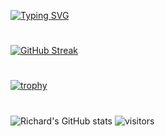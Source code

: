 [![Typing SVG](https://readme-typing-svg.demolab.com?font=Fira+Code&size=15&duration=800&color=03F700&background=24242400&multiline=true&width=600&height=800&lines=C%3A%2FUsers%2FUNKNOWN%3E+arp+-a;Interface%3A+192.**.**.**+-+0x2;Internet+Address+%7C+Physical+Address+%7C+Type;%7C+192.**.**.**+%7C+f3-**-**-**-**-**+%7C+dynamic;%7C+192.**.**.**+%7C+f9-**-**-**-**-**+%7C+dynamic;%7C+234.**.**.**+%7C+04-**-**-**-**-**+%7C+static;%7C+244.**.**.**+%7C+ff-**-**-**-**-**+%7C+static;%7C+255.**.**.**+%7C+ff-**-**-**-**-**+%7C+static;%7C+255.**.**.**+%7C+ff-**-**-**-**-**+%7C+static;C%3A%2FUsers%2FUNKNOWN%3E+cd+*****%2F*****;C%3A%2FUsers%2FUNKNOWN%2F*****%2F*****%3E+activate+*****;Loading+...;Completed+with+exit+code%3A+1;C%3A%2FUsers%2FUNKNOWN%2F*****%2F*****%3E+python+main.py;+++++;Enter+passcode%3A++++++++2xBc*************;Enter+IPv4%3A+192.**.**.**;Enter+Mac%3A+f9-**-**-**-**-**;Getting+info+...;+++++++++++++++++++++++;%5BSUCCESS%5D+Device%3A+LAPTOP-LTY9******;%5BINFO%5D+Download+data+%5By%2Fn%5D%3A+y;Downloading+...+;%5BSUCCESS%5D+Downloaded+data+at+%22C%3A%2FUsers%2FUNKNOWN%2F*****%2Fdata%22;View+downloaded+data+%5By%2Fn%5D%3A+y;Data+-+192.**.**.**;User-***********%40*****;Password%3A+5692782a3a760d68e072d552986a1ba56a3e330b5772;%5EC;C%3A%2FUsers%2FUNKNOWN%2F*****%2F*****%3E+python+poseidon.py;Enter+sha256%3A+5692782a3a760d68e072d552986a1ba56a3e330b5772;Decoding+...+;%5BUNSUCCESSFUL%5D+The+entered+sha256+cannot+be+found+in+the+database;%5EC;C%3A%2FUsers%2FUNKNOWN%2F*****%2F*****%3E+exit)](https://git.io/typing-svg)
#
[![GitHub Streak](https://github-readme-streak-stats.herokuapp.com/?user=Ye-Yint-Nyo-Hmine&theme=dark)](https://git.io/streak-stats)
# 
[![trophy](https://github-profile-trophy.vercel.app/?username=Ye-Yint-Nyo-Hmine&theme=darkhub)](https://github.com/Ye-Yint-Nyo-Hmine/github-profile-trophy)

#
![Richard's GitHub stats](https://github-readme-stats.vercel.app/api?username=Ye-Yint-Nyo-Hmine&show_icons=true&theme=tokyonight)
![visitors](https://visitor-badge.glitch.me/badge?page_id=page.id&left_color=green&right_color=red)
